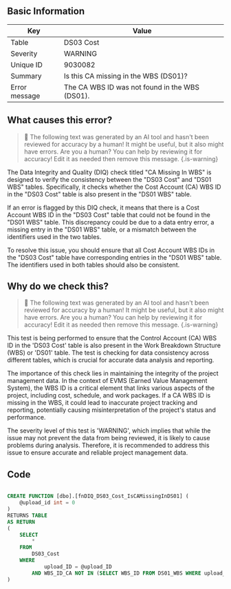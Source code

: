 ## Basic Information
| Key         | Value          |
|-------------|----------------|
| Table       | DS03 Cost |
| Severity    | WARNING |
| Unique ID   | 9030082   |
| Summary     | Is this CA missing in the WBS (DS01)? |
| Error message | The CA WBS ID was not found in the WBS (DS01). |

## What causes this error?

> :robot: The following text was generated by an AI tool and hasn't been reviewed for accuracy by a human! It might be useful, but it also might have errors. Are you a human? You can help by reviewing it for accuracy! Edit it as needed then remove this message.
{.is-warning}

The Data Integrity and Quality (DIQ) check titled "CA Missing In WBS" is designed to verify the consistency between the "DS03 Cost" and "DS01 WBS" tables. Specifically, it checks whether the Cost Account (CA) WBS ID in the "DS03 Cost" table is also present in the "DS01 WBS" table.

If an error is flagged by this DIQ check, it means that there is a Cost Account WBS ID in the "DS03 Cost" table that could not be found in the "DS01 WBS" table. This discrepancy could be due to a data entry error, a missing entry in the "DS01 WBS" table, or a mismatch between the identifiers used in the two tables.

To resolve this issue, you should ensure that all Cost Account WBS IDs in the "DS03 Cost" table have corresponding entries in the "DS01 WBS" table. The identifiers used in both tables should also be consistent.
## Why do we check this?

> :robot: The following text was generated by an AI tool and hasn't been reviewed for accuracy by a human! It might be useful, but it also might have errors. Are you a human? You can help by reviewing it for accuracy! Edit it as needed then remove this message.
{.is-warning}

This test is being performed to ensure that the Control Account (CA) WBS ID in the 'DS03 Cost' table is also present in the Work Breakdown Structure (WBS) or 'DS01' table. The test is checking for data consistency across different tables, which is crucial for accurate data analysis and reporting.

The importance of this check lies in maintaining the integrity of the project management data. In the context of EVMS (Earned Value Management System), the WBS ID is a critical element that links various aspects of the project, including cost, schedule, and work packages. If a CA WBS ID is missing in the WBS, it could lead to inaccurate project tracking and reporting, potentially causing misinterpretation of the project's status and performance.

The severity level of this test is 'WARNING', which implies that while the issue may not prevent the data from being reviewed, it is likely to cause problems during analysis. Therefore, it is recommended to address this issue to ensure accurate and reliable project management data.
## Code

```sql

CREATE FUNCTION [dbo].[fnDIQ_DS03_Cost_IsCAMissingInDS01] (
	@upload_id int = 0
)
RETURNS TABLE
AS RETURN
(
	SELECT 
		* 
	FROM 
		DS03_Cost
	WHERE 
			upload_ID = @upload_ID
		AND WBS_ID_CA NOT IN (SELECT WBS_ID FROM DS01_WBS WHERE upload_ID = @upload_ID)
)
```
